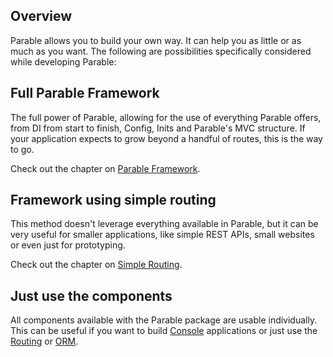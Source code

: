 ## Overview

Parable allows you to build your own way. It can help you as little or as much as you want. The following are possibilities specifically considered while developing Parable:

## Full Parable Framework
The full power of Parable, allowing for the use of everything Parable offers, from DI from start to finish, Config, Inits and Parable's MVC structure. If your application expects to grow beyond a handful of routes, this is the way to go.

Check out the chapter on [Parable Framework](../getting-started/parable-framework).

## Framework using simple routing
This method doesn't leverage everything available in Parable, but it can be very useful for smaller applications, like simple REST APIs, small websites or even just for prototyping. 

Check out the chapter on [Simple Routing](../getting-started/simple-routing).

## Just use the components
All components available with the Parable package are usable individually. This can be useful if you want to build [Console](../components/console) applications or just use the [Routing](../components/routing) or [ORM](../components/orm).